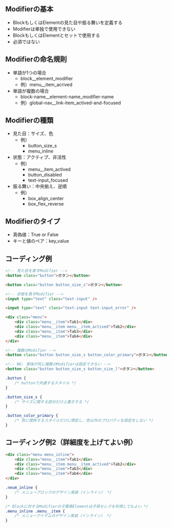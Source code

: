 ## Modifierの基本

- BlockもしくはElementの見た目や振る舞いを定義する
- Modifierは単独で使用できない
- BlockもしくはElementとセットで使用する
- 必須ではない

## Modifierの命名規則

- 単語が1つの場合
	- block__element_modifier
	- 例）menu__item_acrived
- 単語が複数の場合 
	- block-name__element-name_modifier-name 
	- 例）global-nav__link-item_actived-and-focused

## Modifierの種類

- 見た目：サイズ、色
	- 例）
		- button_size_s
		- menu_inline
- 状態：アクティブ、非活性
	- 例）
		- menu__item_actived
		- button_disabled
		- text-input_focused 
- 振る舞い：中央揃え、逆順
	- 例）
		- box_align_center
		- box_flex_reverse
## Modifierのタイプ

- 真偽値：True or False
- キーと値のペア：key_value

## コーディング例

```html
<!-- 見た目を表すModifier -->
<button class="button">ボタン</button>

<button class="button button_size_s">ボタン</button>

<!-- 状態を表すModifier -->
<input type="text" class="text-input" />

<input type="text" class="text-input text-input_error" />

<div class="menu">
	<div class="menu__item">Tab1</div>
	<div class="menu__item menu__item_actived">Tab2</div>
	<div class="menu__item">Tab3</div>
	<div class="menu__item">Tab4</div>
</div>

<!-- 複数のModifier -->
<button class="button button_size_s button_color_primary">ボタン</button>

<!-- NG: 意味が同じ複数のModifierは設定できない -->
<button class="button button_size_s button_size_l">ボタン</button>
```

```css
.button {
	/* buttonで共通するスタイル */
}

.button_size_s {
	/* サイズに関する部分だけ上書きする */
}

.button_color_primary {
	/* 色に関係するスタイルだけに限定し、色以外のプロパティを設定をしない */
}
```

## コーディング例2（詳細度を上げてよい例）

```html
<div class="menu menu_inline">
	<div class="menu__item">Tab1</div>
	<div class="menu__item menu__item_actived">Tab2</div>
	<div class="menu__item">Tab3</div>
	<div class="menu__item">Tab4</div>
</div>
```

```css
.neum_inline {
	/* メニューブロックのデザイン実装（インライン） */
}

/* Blockに対するModifierの子要素Elementは子孫セレクを利用してもよい */
.menu_inline .menu__item {
	/* メニューアイテムのデザイン実装（インライン） */
}
```